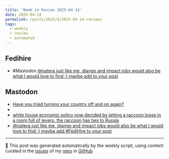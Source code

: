 ```yaml
---
title: 'Week in Review 2025-04-14'
date: 2025-04-14
permalink: /posts/2025/4/2025-04-14-review/
tags:
  - weekly
  - review
  - automated
---
```

## Fedihire
- #Mastodon [@natera just like me, django and impact jobs would also be what I would love to find :) maybe add  to your post](https://mastodontech.de/@wolframkriesing/114295826171364231)

## Mastodon
-  [Have you tried turning your country off and on again?](https://mastodon.ar.al/@aral/114325003845081831)
-  [](https://mastodon.social/@warandpeas/114313816758001601)
-  [white house economic policy now decided by letting a raccoon loose in a room full of levers. the raccoon has ties to Russia](https://mastodon.social/@Daojoan/114296776699716002)
-  [@natera just like me, django and impact jobs would also be what I would love to find :) maybe add #FediHire to your post](https://mastodontech.de/@wolframkriesing/114295826171364231)

***
🤖 This post was generated automatically by the weekly script, using content curated in the [issues](https://github.com/nateraluis/nateraluis.github.io/issues) of my [repo](https://github.com/nateraluis/nateraluis.github.io/) in [GitHub](https://github.com/nateraluis)

